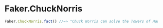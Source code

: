 # Faker.ChuckNorris

```js
Faker.ChuckNorris.fact() //=> "Chuck Norris can solve the Towers of Hanoi in one move."
```
